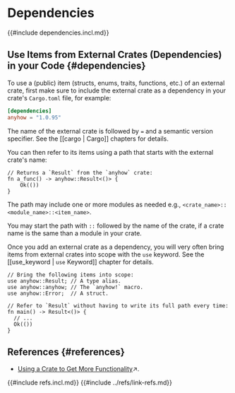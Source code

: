 # Dependencies

{{#include dependencies.incl.md}}

## Use Items from External Crates (Dependencies) in your Code {#dependencies}

To use a (public) item (structs, enums, traits, functions, etc.) of an external crate, first make sure to include the external crate as a dependency in your crate's `Cargo.toml` file, for example:

```toml
[dependencies]
anyhow = "1.0.95"
```

The name of the external crate is followed by `=` and a semantic version specifier. See the [[cargo | Cargo]] chapters for details.

You can then refer to its items using a path that starts with the external crate's name:

```rust,noplayground
// Returns a `Result` from the `anyhow` crate:
fn a_func() -> anyhow::Result<()> {
    Ok(())
}
```

The path may include one or more modules as needed e.g., `<crate_name>::<module_name>::<item_name>`.

You may start the path with `::` followed by the name of the crate, if a crate name is the same than a module in your crate.

Once you add an external crate as a dependency, you will very often bring items from external crates into scope with the `use` keyword. See the [[use_keyword | `use` Keyword]] chapter for details.

```rust,noplayground
// Bring the following items into scope:
use anyhow::Result; // A type alias.
use anyhow::anyhow; // The `anyhow!` macro.
use anyhow::Error;  // A struct.

// Refer to `Result` without having to write its full path every time:
fn main() -> Result<()> {
  // ...
  Ok(())
}
```

## References {#references}

- [Using a Crate to Get More Functionality](https://doc.rust-lang.org/book/ch02-00-guessing-game-tutorial.html#using-a-crate-to-get-more-functionality)↗.

{{#include refs.incl.md}}
{{#include ../refs/link-refs.md}}

<div class="hidden">
</div>
